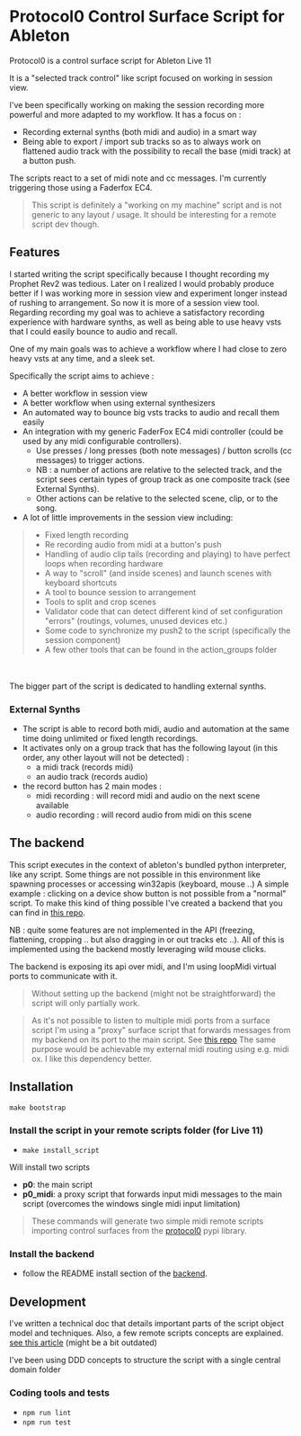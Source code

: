 # Protocol0 Control Surface Script for Ableton

Protocol0 is a control surface script for Ableton Live 11

It is a "selected track control" like
script focused on working in session view. 

I've been specifically working on making the session recording more powerful and more adapted to my workflow.
It has a focus on :
- Recording external synths (both midi and audio) in a smart way
- Being able to export / import sub tracks so as to always work on flattened audio track with the possibility to recall the base (midi track) at a button push.

The scripts react to a set of midi note and cc messages. I'm currently triggering those using a Faderfox EC4.
> This script is definitely a "working on my machine" script and is not generic to any layout / usage.
> It should be interesting for a remote script dev though.

## Features

I started writing the script specifically because I thought recording my Prophet Rev2 was tedious. 
Later on I realized I would probably produce better if I was working more in session view and experiment longer instead of rushing to
arrangement. So now it is more of a session view tool. 
Regarding recording my goal was to achieve a satisfactory recording experience with hardware synths,
as well as being able to use heavy vsts that I could easily bounce to audio and recall.

One of my main goals was to achieve a workflow where I had close to zero heavy vsts at any time, and a sleek set.

Specifically the script aims to achieve :

- A better workflow in session view
- A better workflow when using external synthesizers
- An automated way to bounce big vsts tracks to audio and recall them easily
- An integration with my generic FaderFox EC4 midi controller (could be used by any midi configurable controllers).
    - Use presses / long presses (both note messages) / button scrolls (cc messages) to trigger actions.
    - NB : a number of actions are relative to the selected track, and the script sees certain types of group track as
      one composite track (see External Synths).
    - Other actions can be relative to the selected scene, clip, or to the song.
- A lot of little improvements in the session view including:

> - Fixed length recording
> - Re recording audio from midi at a button's push
> - Handling of audio clip tails (recording and playing) to have perfect loops when recording hardware
> - A way to "scroll" (and inside scenes) and launch scenes with keyboard shortcuts
> - A tool to bounce session to arrangement
> - Tools to split and crop scenes
> - Validator code that can detect different kind of set configuration "errors" (routings, volumes, unused devices etc.)
> - Some code to synchronize my push2 to the script (specifically the session component)
> - A few other tools that can be found in the action_groups folder

<br><br>
The bigger part of the script is dedicated to handling external synths.

### External Synths

- The script is able to record both midi, audio and automation at the same time doing unlimited or fixed length
  recordings.
- It activates only on a group track that has the following layout (in this order, any other layout will not be
  detected) :
    - a midi track (records midi)
    - an audio track (records audio)
- the record button has 2 main modes :
    - midi recording : will record midi and audio on the next scene available
    - audio recording : will record audio from midi on this scene

## The backend

This script executes in the context of ableton's bundled python interpreter, like any script. Some things are not
possible in this environment like spawning processes or accessing win32apis (keyboard, mouse ..)
A simple example : clicking on a device show button is not possible from a "normal" script. To make this kind of thing
possible I've created a backend that you can find in [this repo](https://github.com/lebrunthibault/Protocol0-Backend).

NB : quite some features are not implemented in the API (freezing, flattening, cropping .. but also dragging in or out tracks etc ..).
All of this is implemented using the backend mostly leveraging wild mouse clicks.

The backend is exposing its api over midi, and I'm using loopMidi virtual ports to communicate with it.

> Without setting up the backend (might not be straightforward) the script will only partially work.

> As it's not possible to listen to multiple midi ports from a surface script I'm using a "proxy" surface script that forwards messages
> from my backend on its port to the main script. See [this repo](https://github.com/lebrunthibault/Protocol0-Midi-Surface-Script)
> The same purpose would be achievable my external midi routing using e.g. midi ox. I like this dependency better.

## Installation

`make bootstrap`

### Install the script in your remote scripts folder (for Live 11)

- `make install_script`

Will install two scripts
- **p0**: the main script
- **p0_midi**: a proxy script that forwards input midi messages to the main script (overcomes the windows single midi input limitation)

> These commands will generate two simple midi remote scripts
> importing control surfaces from the [protocol0](https://pypi.org/project/protocol0/) pypi library.

### Install the backend

- follow the README install section of the [backend](https://github.com/lebrunthibault/protocol0/tree/main/p0_backend).

## Development

I've written a technical doc that details important parts of the script object model and techniques. Also, a few remote
scripts concepts are
explained. [see this article](https://lebrunthibault.github.io/post/music/protocol0/p0-technical-overview/) (might be a bit
outdated)

I've been using DDD concepts to structure the script with a single central domain folder

### Coding tools and tests

- `npm run lint`
- `npm run test`
